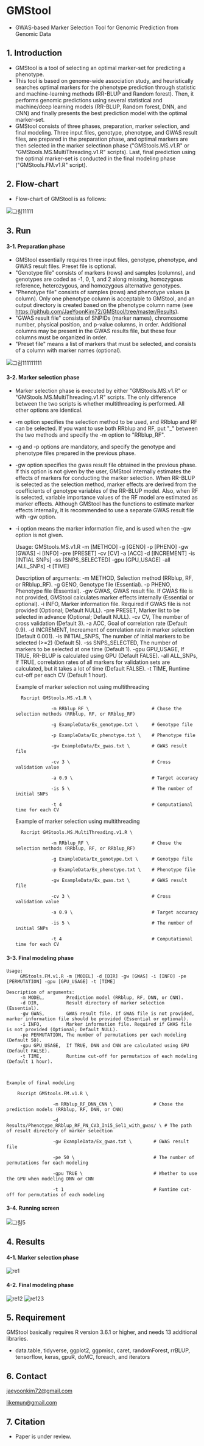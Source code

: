 # GMStool
  - GWAS-based Marker Selection Tool for Genomic Prediction from Genomic Data

## 1. Introduction

  - GMStool is a tool of selecting an optimal marker-set for predicting a phenotype. 
  - This tool is based on genome-wide association study, and heuristically searches optimal markers for the phenotype prediction through statistic and machine-learning methods (RR-BLUP and Random forest). Then, it performs genomic predictions using several statistical and machine/deep learning models (RR-BLUP, Random forest, DNN, and CNN) and finally presents the best prediction model with the optimal marker-set. 
  - GMStool consists of three phases, preparation, marker selection, and final modeling. Three input files, genotype, phenotype, and GWAS result files, are prepared in the preparation phase, and optimal markers are then selected in the marker selectinon phase ("GMStools.MS.v1.R" or "GMStools.MS.MultiThreading.v1.R" scripts). Last, final prediction using the optimal marker-set is conducted in the final modeling phase ("GMStools.FM.v1.R" script).
  
  
## 2. Flow-chart

  - Flow-chart of GMStool is as follows:

![그림11111](https://user-images.githubusercontent.com/49300659/80271666-40c93f00-86fd-11ea-81f9-08dc33b51163.jpg)


## 3. Run
  #### 3-1. Preparation phase
 - GMStool essentially requires three input files, genotype, phenotype, and GWAS result files. Preset file is optional.
 - "Genotype file" consists of markers (rows) and samples (columns), and genotypes are coded as -1, 0, 1, and 2 along missing, homozygous reference, heterozygous, and homozygous alternative genotypes. 
 - "Phenotype file" consists of samples (rows) and phenotype values (a column). Only one phenotype column is acceptable to GMStool, and an output directory is created based on the phenotype column name (see https://github.com/JaeYoonKim72/GMStool/tree/master/Results).
 - "GWAS result file" consists of SNPIDs (marker names), chromosome number, physical position, and p-value columns, in order. Additional columns may be present in the GWAS results file, but these four columns must be organized in order. 
 - "Preset file" means a list of markers that must be selected, and consists of a column with marker names (optional). 


![그림111111111](https://user-images.githubusercontent.com/49300659/80273485-57779200-870d-11ea-8cd0-1297dd98b052.jpg)




  #### 3-2. Marker selection phase

  - Marker selection phase is executed by either "GMStools.MS.v1.R" or "GMStools.MS.MultiThreading.v1.R" scripts. The only difference between the two scripts is whether multithreading is performed. All other options are identical.
  - -m option specifies the selection method to be used, and RRblup and RF can be selected. If you want to use both RRblup and RF, put "_" between the two methods and specify the -m option to "RRblup_RF".
  - -g and -p options are mandatory, and specify the genotype and phenotype files prepared in the previous phase.
  - -gw option specifies the gwas result file obtained in the previous phase. If this option is not given by the user, GMStool internally estimates the effects of markers for conducting the marker selection. When RR-BLUP is selected as the selection method, marker effects are derived from the coefficients of genotype variables of the RR-BLUP model. Also, when RF is selected, variable importance values of the RF model are estimated as marker effects. Although GMStool has the functions to estimate marker effects internally, it is recommended to use a separate GWAS result file with -gw option.
  - -i option means the marker information file, and is used when the -gw option is not given. 



    Usage: 
         GMStools.MS.v1.R -m [METHOD] -g [GENO] -p [PHENO] -gw [GWAS] -i [INFO] -pre [PRESET] 
                          -cv [CV] -a [ACC] -d [INCREMENT] -is [INTIAL SNPs] -ss [SNPS_SELECTED] 
                          -gpu [GPU_USAGE] -all [ALL_SNPs] -t [TIME]

    Description of arguments:
         -m METHOD,         Selection method (RRblup, RF, or RRblup_RF).
         -g GENO,           Genotype file (Essential).
         -p PHENO,          Phenotype file (Essential).
         -gw GWAS,          GWAS result file. If GWAS file is not provided, GMStool calculates marker effects internally (Essential or optional).
         -i INFO,           Marker information file. Required if GWAS file is not provided (Optional; Default NULL).
         -pre PRESET,       Marker list to be selected in advance (Optional; Default NULL).
         -cv CV,            The number of cross validation (Default 3).
         -a ACC,            Goal of correlation rate (Default 0.9).
         -d INCREMENT,      Increament of correlation rate in marker selection (Default 0.001).
         -is INITIAL_SNPS,  The number of initial markers to be selected (>=2) (Default 5).
         -ss SNPS_SELECTED, The number of markers to be selected at one time (Default 1).
         -gpu GPU_USAGE,    If TRUE, RR-BLUP is calculated using GPU (Default FALSE).
         -all ALL_SNPs,     If TRUE, correlation rates of all markers for validation sets are calculated, but it takes a lot of time (Default FALSE).
         -t TIME,           Runtime cut-off per each CV (Default 1 hour).




    Example of marker selection not using multithreading
    
          Rscript GMStools.MS.v1.R \   
    
                     -m RRblup_RF \                       # Chose the selection methods (RRblup, RF, or RRblup_RF)
                         
                     -g ExampleData/Ex_genotype.txt \     # Genotype file
                         
                     -p ExampleData/Ex_phenotype.txt \    # Phenotype file
                         
                     -gw ExampleData/Ex_gwas.txt \        # GWAS result file
                         
                     -cv 3 \                              # Cross validation value
                         
                     -a 0.9 \                             # Target accuracy 
                          
                     -is 5 \                              # The number of initial SNPs
                                                 
                     -t 4                                 # Computational time for each CV



    Example of marker selection using multithreading
    
          Rscript GMStools.MS.MultiThreading.v1.R \   
    
                     -m RRblup_RF \                       # Chose the selection methods (RRblup, RF, or RRblup_RF)
                         
                     -g ExampleData/Ex_genotype.txt \     # Genotype file
                         
                     -p ExampleData/Ex_phenotype.txt \    # Phenotype file
                         
                     -gw ExampleData/Ex_gwas.txt \        # GWAS result file
                         
                     -cv 3 \                              # Cross validation value
                         
                     -a 0.9 \                             # Target accuracy 
                          
                     -is 5 \                              # The number of initial SNPs
                                                 
                     -t 4                                 # Computational time for each CV
                     
                     


  #### 3-3. Final modeling phase
  
    Usage: 
         GMStools.FM.v1.R -m [MODEL] -d [DIR] -gw [GWAS] -i [INFO] -pe [PERMUTATION] -gpu [GPU_USAGE] -t [TIME]

    Description of arguments:
         -m MODEL,        Prediction model (RRblup, RF, DNN, or CNN).
         -d DIR,          Result directory of marker selection (Essential).
         -gw GWAS,        GWAS result file. If GWAS file is not provided, marker information file should be provided (Essential or optional).
         -i INFO,         Marker information file. Required if GWAS file is not provided (Optional; Default NULL).
         -pe PERMUTATION, The number of permutations per each modeling (Default 50).
         -gpu GPU_USAGE,  If TRUE, DNN and CNN are calculated using GPU (Default FALSE).
         -t TIME,         Runtime cut-off for permutatios of each modeling (Default 1 hour).



    Example of final modeling
    
        Rscript GMStools.FM.v1.R \   
    
                     -m RRblup_RF_DNN_CNN \               # Chose the prediction models (RRblup, RF, DNN, or CNN)
                         
                     -d Results/Phenotype_RRblup_RF_PN_CV3_Ini5_Sel1_with_gwas/ \ # The path of result directory of marker selection
                         
                     -gw ExampleData/Ex_gwas.txt \        # GWAS result file
                         
                     -pe 50 \                             # The number of permutations for each modeling
                         
                     -gpu TRUE \                          # Whether to use the GPU when modeling DNN or CNN 
                                                                           
                     -t 1                                 # Runtime cut-off for permutatios of each modeling
                     
                     
   #### 3-4. Running screen            
  
  
![그림5](https://user-images.githubusercontent.com/49300659/80275712-0754fb80-871e-11ea-8df3-01e375c511fd.jpg)

  

## 4. Results

  #### 4-1. Marker selection phase
  
  ![re1](https://user-images.githubusercontent.com/49300659/80275083-fa360d80-8719-11ea-960c-bb9c7ef82dc1.jpg)


  #### 4-2. Final modeling phase
  
  ![re12](https://user-images.githubusercontent.com/49300659/80275247-02db1380-871b-11ea-86f0-dc1c0b6b696a.jpg)
  ![re123](https://user-images.githubusercontent.com/49300659/80275249-04a4d700-871b-11ea-898d-0db4e7d1d0e5.jpg)

## 5. Requirement

GMStool basically requires R version 3.6.1 or higher, and needs 13 additional libraries.

- data.table, tidyverse, ggplot2, ggpmisc, caret, randomForest, rrBLUP, tensorflow, keras, gpuR, doMC, foreach, and iterators


## 6. Contact

jaeyoonkim72@gmail.com

likemun@gmail.com


## 7. Citation

- Paper is under review.
